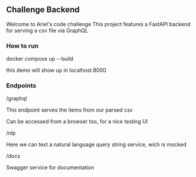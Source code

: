 ## Challenge Backend

Welcome to Ariel's code challenge
This project features a FastAPI backend for serving a csv file via GraphQL

### How to run

docker compose up --build

this demo will show up in localhost:8000

### Endpoints

/graphql 

This endpoint serves the items from our parsed csv

Can be accessed from a browser too, for a nice testing UI


/nlp

Here we can text a natural language query string service, wich is mocked


/docs

Swagger service for documentation
